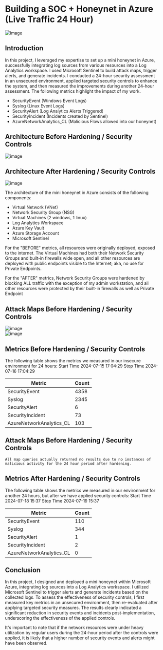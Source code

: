 # Building a SOC + Honeynet in Azure (Live Traffic 24 Hour)
![image](https://github.com/user-attachments/assets/70e935e6-60eb-46a7-b1da-12b73d1c4109)

## Introduction

In this project, I leveraged my expertise to set up a mini honeynet in Azure, successfully integrating log sources from various resources into a Log Analytics workspace. I used Microsoft Sentinel to build attack maps, trigger alerts, and generate incidents. I conducted a 24-hour security assessment in an unsecured environment, applied targeted security controls to enhance the system, and then measured the improvements during another 24-hour assessment. The following metrics highlight the impact of my work.

- SecurityEvent (Windows Event Logs)
- Syslog (Linux Event Logs)
- SecurityAlert (Log Analytics Alerts Triggered)
- SecurityIncident (Incidents created by Sentinel)
- AzureNetworkAnalytics_CL (Malicious Flows allowed into our honeynet)

## Architecture Before Hardening / Security Controls
![image](https://github.com/user-attachments/assets/eafedfa5-b2a5-4b2a-b01a-2c965a3ca97e)


## Architecture After Hardening / Security Controls
![image](https://github.com/user-attachments/assets/9414d97b-81dc-4fa5-b353-7b9e1560d7ad)


The architecture of the mini honeynet in Azure consists of the following components:

- Virtual Network (VNet)
- Network Security Group (NSG)
- Virtual Machines (2 windows, 1 linux)
- Log Analytics Workspace
- Azure Key Vault
- Azure Storage Account
- Microsoft Sentinel

For the "BEFORE" metrics, all resources were originally deployed, exposed to the internet. The Virtual Machines had both their Network Security Groups and built-in firewalls wide open, and all other resources are deployed with public endpoints visible to the Internet; aka, no use for Private Endpoints.

For the "AFTER" metrics, Network Security Groups were hardened by blocking ALL traffic with the exception of my admin workstation, and all other resources were protected by their built-in firewalls as well as Private Endpoint

## Attack Maps Before Hardening / Security Controls
![image](https://github.com/user-attachments/assets/2521f4cc-4991-4696-9b7c-0ee09478dd47)<br>
![image](https://github.com/user-attachments/assets/faf18229-6847-4ecb-88d1-5232de7e5e8a)<br>

## Metrics Before Hardening / Security Controls

The following table shows the metrics we measured in our insecure environment for 24 hours:
Start Time 2024-07-15 17:04:29
Stop Time 2024-07-16 17:04:29

| Metric                   | Count
| ------------------------ | -----
| SecurityEvent            | 4358
| Syslog                   | 2345
| SecurityAlert            | 6
| SecurityIncident         | 73
| AzureNetworkAnalytics_CL | 103

## Attack Maps Before Hardening / Security Controls

```All map queries actually returned no results due to no instances of malicious activity for the 24 hour period after hardening.```

## Metrics After Hardening / Security Controls

The following table shows the metrics we measured in our environment for another 24 hours, but after we have applied security controls:
Start Time 2024-07-18 15:37
Stop Time	2024-07-19 15:37

| Metric                   | Count
| ------------------------ | -----
| SecurityEvent            | 110
| Syslog                   | 344
| SecurityAlert            | 1
| SecurityIncident         | 2
| AzureNetworkAnalytics_CL | 0

## Conclusion

In this project, I designed and deployed a mini honeynet within Microsoft Azure, integrating log sources into a Log Analytics workspace. I utilized Microsoft Sentinel to trigger alerts and generate incidents based on the collected logs. To assess the effectiveness of security controls, I first measured key metrics in an unsecured environment, then re-evaluated after applying targeted security measures. The results clearly indicated a significant reduction in security events and incidents post-implementation, underscoring the effectiveness of the applied controls.

It's important to note that if the network resources were under heavy utilization by regular users during the 24-hour period after the controls were applied, it is likely that a higher number of security events and alerts might have been observed.
